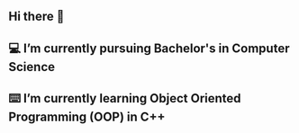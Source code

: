 ## Hi there 👋

<!--
**ahmednasir-1/ahmednasir-1** is a ✨ _special_ ✨ repository because its `README.md` (this file) appears on your GitHub profile.

Here are some ideas to get you started: -->

## 💻 I’m currently pursuing Bachelor's in Computer Science
## ⌨️ I’m currently learning Object Oriented Programming (OOP) in C++
<!-- 👯 I’m looking to collaborate on ...
- 🤔 I’m looking for help with ...
- 💬 Ask me about ...
- 📫 How to reach me: ...
- 😄 Pronouns: ...
- ⚡ Fun fact: ...
-->
